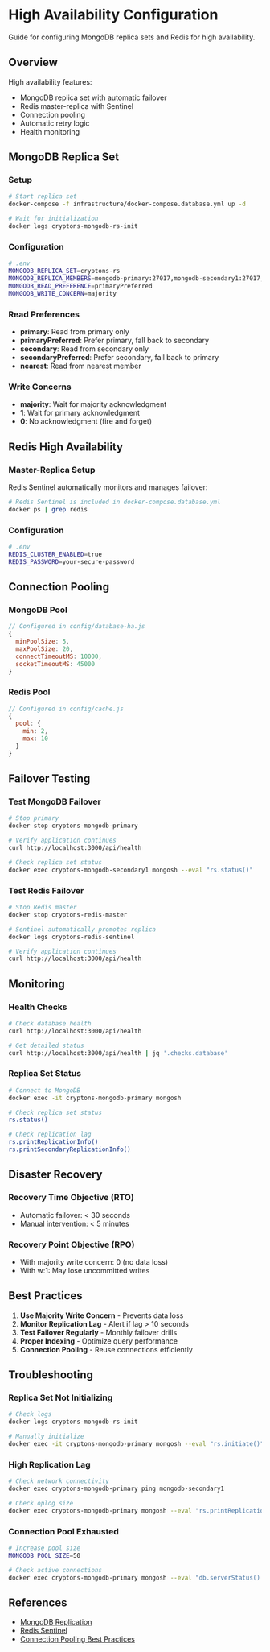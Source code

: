 # High Availability Configuration

Guide for configuring MongoDB replica sets and Redis for high availability.

## Overview

High availability features:
- MongoDB replica set with automatic failover
- Redis master-replica with Sentinel
- Connection pooling
- Automatic retry logic
- Health monitoring

## MongoDB Replica Set

### Setup

```bash
# Start replica set
docker-compose -f infrastructure/docker-compose.database.yml up -d

# Wait for initialization
docker logs cryptons-mongodb-rs-init
```

### Configuration

```bash
# .env
MONGODB_REPLICA_SET=cryptons-rs
MONGODB_REPLICA_MEMBERS=mongodb-primary:27017,mongodb-secondary1:27017,mongodb-secondary2:27017
MONGODB_READ_PREFERENCE=primaryPreferred
MONGODB_WRITE_CONCERN=majority
```

### Read Preferences

- **primary**: Read from primary only
- **primaryPreferred**: Prefer primary, fall back to secondary
- **secondary**: Read from secondary only
- **secondaryPreferred**: Prefer secondary, fall back to primary
- **nearest**: Read from nearest member

### Write Concerns

- **majority**: Wait for majority acknowledgment
- **1**: Wait for primary acknowledgment
- **0**: No acknowledgment (fire and forget)

## Redis High Availability

### Master-Replica Setup

Redis Sentinel automatically monitors and manages failover:

```bash
# Redis Sentinel is included in docker-compose.database.yml
docker ps | grep redis
```

### Configuration

```bash
# .env
REDIS_CLUSTER_ENABLED=true
REDIS_PASSWORD=your-secure-password
```

## Connection Pooling

### MongoDB Pool

```javascript
// Configured in config/database-ha.js
{
  minPoolSize: 5,
  maxPoolSize: 20,
  connectTimeoutMS: 10000,
  socketTimeoutMS: 45000
}
```

### Redis Pool

```javascript
// Configured in config/cache.js
{
  pool: {
    min: 2,
    max: 10
  }
}
```

## Failover Testing

### Test MongoDB Failover

```bash
# Stop primary
docker stop cryptons-mongodb-primary

# Verify application continues
curl http://localhost:3000/api/health

# Check replica set status
docker exec cryptons-mongodb-secondary1 mongosh --eval "rs.status()"
```

### Test Redis Failover

```bash
# Stop Redis master
docker stop cryptons-redis-master

# Sentinel automatically promotes replica
docker logs cryptons-redis-sentinel

# Verify application continues
curl http://localhost:3000/api/health
```

## Monitoring

### Health Checks

```bash
# Check database health
curl http://localhost:3000/api/health

# Get detailed status
curl http://localhost:3000/api/health | jq '.checks.database'
```

### Replica Set Status

```bash
# Connect to MongoDB
docker exec -it cryptons-mongodb-primary mongosh

# Check replica set status
rs.status()

# Check replication lag
rs.printReplicationInfo()
rs.printSecondaryReplicationInfo()
```

## Disaster Recovery

### Recovery Time Objective (RTO)

- Automatic failover: < 30 seconds
- Manual intervention: < 5 minutes

### Recovery Point Objective (RPO)

- With majority write concern: 0 (no data loss)
- With w:1: May lose uncommitted writes

## Best Practices

1. **Use Majority Write Concern** - Prevents data loss
2. **Monitor Replication Lag** - Alert if lag > 10 seconds
3. **Test Failover Regularly** - Monthly failover drills
4. **Proper Indexing** - Optimize query performance
5. **Connection Pooling** - Reuse connections efficiently

## Troubleshooting

### Replica Set Not Initializing

```bash
# Check logs
docker logs cryptons-mongodb-rs-init

# Manually initialize
docker exec -it cryptons-mongodb-primary mongosh --eval "rs.initiate()"
```

### High Replication Lag

```bash
# Check network connectivity
docker exec cryptons-mongodb-primary ping mongodb-secondary1

# Check oplog size
docker exec cryptons-mongodb-primary mongosh --eval "rs.printReplicationInfo()"
```

### Connection Pool Exhausted

```bash
# Increase pool size
MONGODB_POOL_SIZE=50

# Check active connections
docker exec cryptons-mongodb-primary mongosh --eval "db.serverStatus().connections"
```

## References

- [MongoDB Replication](https://docs.mongodb.com/manual/replication/)
- [Redis Sentinel](https://redis.io/topics/sentinel)
- [Connection Pooling Best Practices](https://docs.mongodb.com/manual/administration/connection-pool-overview/)
